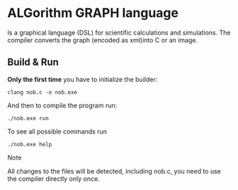 # ALGorithm GRAPH language

Is a graphical language (DSL) for scientific calculations and simulations.
The compiler converts the graph (encoded as xml)into C or an image.

## Build & Run

**Only the first time** you have to initialize the builder:

```shell
clang nob.c -o nob.exe
```

And then to compile the program run:

```shell
./nob.exe run
```

To see all possible commands run

```shell
./nob.exe help
```

> [!NOTE]
> All changes to the files will be detected, including nob.c, you need to use the compiler directly only once.

